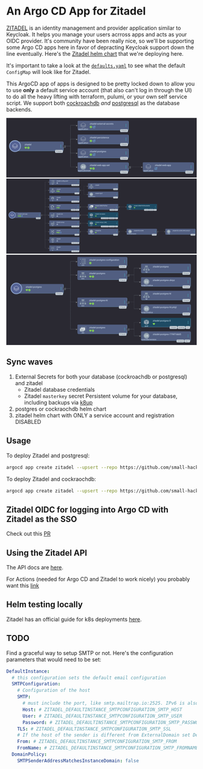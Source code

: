 # An Argo CD App for Zitadel

[ZITADEL](https://github.com/zitadel/zitadel/tree/main) is an identity management and provider application similar to Keycloak. It helps you manage your users acrross apps and acts as your OIDC provider. It's community have been really nice, so we'll be supporting some Argo CD apps here in favor of depracting Keycloak support down the line eventually. Here's the [Zitadel helm chart](https://github.com/zitadel/zitadel-charts/tree/main) that we're deploying here.

It's important to take a look at the [`defaults.yaml`](https://github.com/zitadel/zitadel/blob/main/cmd/defaults.yaml) to see what the default `ConfigMap` will look like for Zitadel.

This ArgoCD app of apps is designed to be pretty locked down to allow you to use **only** a default service account (that also can't log in through the UI) to do all the heavy lifting with terraform, pulumi, or your own self service script. We support both [cockroachdb](./zitadel_and_cockroachdb) _and_ [postgresql](./zitadel_and_postgresql) as the database backends.

<img src="./screenshots/zitadel_app_of_apps.png">
<img src="./screenshots/zitadel_web_appset.png">
<img src="./screenshots/zitadel_postgresql.png">

## Sync waves

1. External Secrets for both your database (cockroachdb or postgresql) and zitadel
   - Zitadel database credentials
   - Zitadel `masterkey` secret
   Persistent volume for your database, including backups via [k8up](https://k8up.io)
2. postgres or cockraochdb helm chart
3. zitadel helm chart with ONLY a service account and registration DISABLED

## Usage

To deploy Zitadel and postgresql:
```bash
argocd app create zitadel --upsert --repo https://github.com/small-hack/argocd-apps --path zitadel/zitadel_and_postgresql --sync-policy automated --self-heal --auto-prune --dest-namespace zitadel --dest-server https://kubernetes.default.svc
```

To deploy Zitadel and cockraochdb:
```bash
argocd app create zitadel --upsert --repo https://github.com/small-hack/argocd-apps --path zitadel/zitadel_and_cockroachdb --sync-policy automated --self-heal --auto-prune --dest-namespace zitadel --dest-server https://kubernetes.default.svc
```

## Zitadel OIDC for logging into Argo CD with Zitadel as the SSO

Check out this [PR](https://github.com/argoproj/argo-cd/pull/15029)

## Using the Zitadel API

The API docs are [here](https://zitadel.com/docs/category/apis).

For Actions (needed for Argo CD and Zitadel to work nicely) you probably want this [link](https://zitadel.com/docs/category/apis/resources/mgmt/actions)

## Helm testing locally

Zitadel has an official guide for k8s deployments [here](https://zitadel.com/docs/self-hosting/deploy/kubernetes).

## TODO
Find a graceful way to setup SMTP or not. Here's the configuration parameters that would need to be set:

```yaml
DefaultInstance:
  # this configuration sets the default email configuration
  SMTPConfiguration:
    # Configuration of the host
    SMTP:
      # must include the port, like smtp.mailtrap.io:2525. IPv6 is also supported, like [2001:db8::1]:2525
      Host: # ZITADEL_DEFAULTINSTANCE_SMTPCONFIGURATION_SMTP_HOST
      User: # ZITADEL_DEFAULTINSTANCE_SMTPCONFIGURATION_SMTP_USER
      Password: # ZITADEL_DEFAULTINSTANCE_SMTPCONFIGURATION_SMTP_PASSWORD
    TLS: # ZITADEL_DEFAULTINSTANCE_SMTPCONFIGURATION_SMTP_SSL
    # If the host of the sender is different from ExternalDomain set DefaultInstance.DomainPolicy.SMTPSenderAddressMatchesInstanceDomain to false
    From: # ZITADEL_DEFAULTINSTANCE_SMTPCONFIGURATION_SMTP_FROM
    FromName: # ZITADEL_DEFAULTINSTANCE_SMTPCONFIGURATION_SMTP_FROMNAME
  DomainPolicy:
    SMTPSenderAddressMatchesInstanceDomain: false
```
